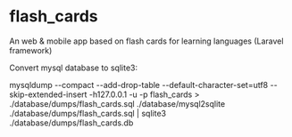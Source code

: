 # flash_cards
An web &amp; mobile app based on flash cards for learning languages (Laravel framework)

Convert mysql database to sqlite3:

mysqldump --compact --add-drop-table --default-character-set=utf8 --skip-extended-insert -h127.0.0.1 -u<USER> -p<PASS> flash_cards > ./database/dumps/flash_cards.sql
./database/mysql2sqlite ./database/dumps/flash_cards.sql | sqlite3 ./database/dumps/flash_cards.db

